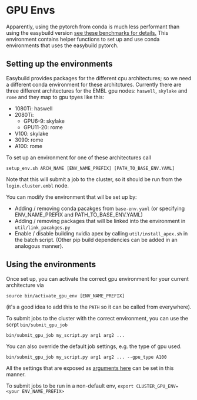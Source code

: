 # GPU Envs

Apparently, using the pytorch from conda is much less performant than using the easybuild version [see these benchmarks for details.](https://github.com/constantinpape/3d-unet-benchmarks#embl-cluster-results)
This environment contains helper functions to set up and use conda environments that uses the easybuild pytorch.

## Setting up the environments

Easybuild provides packages for the different cpu architectures; so we need a different conda environment
for these architctures. Currently there are three different architectures for the EMBL gpu nodes: `haswell`, `skylake` and `rome`
and they map to gpu tpyes like this:
- 1080Ti: haswell
- 2080Ti:
    - GPU6-9: skylake
    - GPU11-20: rome
- V100: skylake
- 3090: rome
- A100: rome

To set up an environment for one of these architectures call
```
setup_env.sh ARCH_NAME [ENV_NAME_PREFIX] [PATH_TO_BASE_ENV.YAML]
```
Note that this will submit a job to the cluster, so it should be run from the `login.cluster.embl` node.

You can modify the environment that wil be set up by:
- Adding / removing conda pacakges from `base-env.yaml` (or specifying ENV_NAME_PREFIX and PATH_TO_BASE_ENV.YAML)
- Adding / removing packages that will be linked into the environment in `util/link_pacakges.py`
- Enable / disable building nvidia apex by calling `util/install_apex.sh` in the batch script. (Other pip build dependencies can be added in an analogous manner).


## Using the environments

Once set up, you can activate the correct gpu environment for your current architecture via
````
source bin/activate_gpu_env [ENV_NAME_PREFIX]
````
(it's a good idea to add this to the `PATH` so it can be called from everywhere).

To submit jobs to the cluster with the correct environment, you can use the scrpt `bin/submit_gpu_job`
```
bin/submit_gpu_job my_script.py arg1 arg2 ...
```
You can also override the default job settings, e.g. the type of gpu used.
```
bin/submit_gpu_job my_script.py arg1 arg2 ... --gpu_type A100
```
All the settings that are exposed as [arguments here](https://github.com/kreshuklab/gpu_envs/blob/main/bin/submit_gpu_job#L44-L48) can be set in this manner.

To submit jobs to be run in a non-default env, `export CLUSTER_GPU_ENV=<your ENV_NAME_PREFIX>` 
